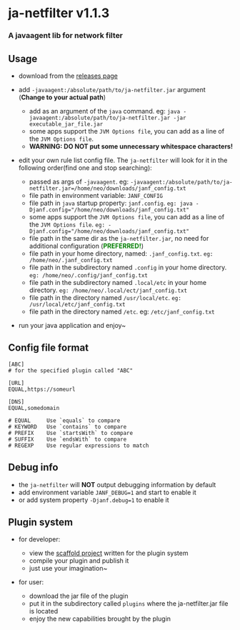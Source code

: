 # ja-netfilter v1.1.3

### A javaagent lib for network filter

## Usage

* download from the [releases page](https://github.com/pengzhile/ja-netfilter/releases)
* add `-javaagent:/absolute/path/to/ja-netfilter.jar` argument (**Change to your actual path**)
    * add as an argument of the `java` command. eg: `java -javaagent:/absolute/path/to/ja-netfilter.jar -jar executable_jar_file.jar`
    * some apps support the `JVM Options file`, you can add as a line of the `JVM Options file`.
    * **WARNING: DO NOT put some unnecessary whitespace characters!**

* edit your own rule list config file. The `ja-netfilter` will look for it in the following order(find one and stop searching):
    * passed as args of `-javaagent`. eg: `-javaagent:/absolute/path/to/ja-netfilter.jar=/home/neo/downloads/janf_config.txt`
    * file path in environment variable: `JANF_CONFIG`
    * file path in `java` startup property: `janf.config`. `eg: java -Djanf.config="/home/neo/downloads/janf_config.txt"`
    * some apps support the `JVM Options file`, you can add as a line of the `JVM Options file`. `eg: -Djanf.config="/home/neo/downloads/janf_config.txt"`
    * file path in the same dir as the `ja-netfilter.jar`, no need for additional configuration (<font color=green>**PREFERRED!**</font>)
    * file path in your home directory, named: `.janf_config.txt`. `eg: /home/neo/.janf_config.txt`
    * file path in the subdirectory named `.config` in your home directory. `eg: /home/neo/.config/janf_config.txt`
    * file path in the subdirectory named `.local/etc` in your home directory. `eg: /home/neo/.local/ect/janf_config.txt`
    * file path in the directory named `/usr/local/etc`. `eg: /usr/local/etc/janf_config.txt`
    * file path in the directory named `/etc`. eg: `/etc/janf_config.txt`

* run your java application and enjoy~

## Config file format

```
[ABC]
# for the specified plugin called "ABC"

[URL]
EQUAL,https://someurl

[DNS]
EQUAL,somedomain

# EQUAL     Use `equals` to compare
# KEYWORD   Use `contains` to compare
# PREFIX    Use `startsWith` to compare
# SUFFIX    Use `endsWith` to compare
# REGEXP    Use regular expressions to match
```

## Debug info

* the `ja-netfilter` will **NOT** output debugging information by default
* add environment variable `JANF_DEBUG=1` and start to enable it
* or add system property `-Djanf.debug=1` to enable it

## Plugin system

* for developer:
    * view the [scaffold project](https://github.com/pengzhile/ja-netfilter-sample-plugin) written for the plugin system
    * compile your plugin and publish it
    * just use your imagination~

* for user:
    * download the jar file of the plugin
    * put it in the subdirectory called `plugins` where the ja-netfilter.jar file is located
    * enjoy the new capabilities brought by the plugin
   